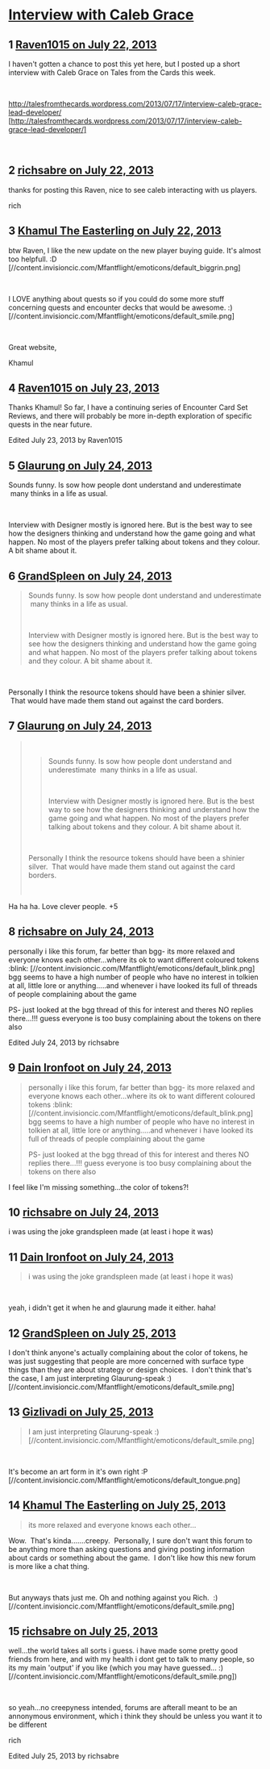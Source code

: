 # [Interview with Caleb Grace](https://community.fantasyflightgames.com/topic/86792-interview-with-caleb-grace/)

## 1 [Raven1015 on July 22, 2013](https://community.fantasyflightgames.com/topic/86792-interview-with-caleb-grace/?do=findComment&comment=818747)

I haven't gotten a chance to post this yet here, but I posted up a short interview with Caleb Grace on Tales from the Cards this week. 

 

http://talesfromthecards.wordpress.com/2013/07/17/interview-caleb-grace-lead-developer/ [http://talesfromthecards.wordpress.com/2013/07/17/interview-caleb-grace-lead-developer/]

 

## 2 [richsabre on July 22, 2013](https://community.fantasyflightgames.com/topic/86792-interview-with-caleb-grace/?do=findComment&comment=818926)

thanks for posting this Raven, nice to see caleb interacting with us players.

rich

## 3 [Khamul The Easterling on July 22, 2013](https://community.fantasyflightgames.com/topic/86792-interview-with-caleb-grace/?do=findComment&comment=819090)

btw Raven, I like the new update on the new player buying guide. It's almost too helpfull. :D [//content.invisioncic.com/Mfantflight/emoticons/default_biggrin.png] 

 

I LOVE anything about quests so if you could do some more stuff concerning quests and encounter decks that would be awesome. :) [//content.invisioncic.com/Mfantflight/emoticons/default_smile.png]

 

Great website,

Khamul 

## 4 [Raven1015 on July 23, 2013](https://community.fantasyflightgames.com/topic/86792-interview-with-caleb-grace/?do=findComment&comment=819647)

Thanks Khamul! So far, I have a continuing series of Encounter Card Set Reviews, and there will probably be more in-depth exploration of specific quests in the near future.

Edited July 23, 2013 by Raven1015

## 5 [Glaurung on July 24, 2013](https://community.fantasyflightgames.com/topic/86792-interview-with-caleb-grace/?do=findComment&comment=820636)

Sounds funny. Is sow how people dont understand and underestimate  many thinks in a life as usual. 

 

Interview with Designer mostly is ignored here. But is the best way to see how the designers thinking and understand how the game going and what happen. No most of the players prefer talking about tokens and they colour. A bit shame about it. 

## 6 [GrandSpleen on July 24, 2013](https://community.fantasyflightgames.com/topic/86792-interview-with-caleb-grace/?do=findComment&comment=820640)

> Sounds funny. Is sow how people dont understand and underestimate  many thinks in a life as usual. 
> 
>  
> 
> Interview with Designer mostly is ignored here. But is the best way to see how the designers thinking and understand how the game going and what happen. No most of the players prefer talking about tokens and they colour. A bit shame about it. 

 

Personally I think the resource tokens should have been a shinier silver.  That would have made them stand out against the card borders.

## 7 [Glaurung on July 24, 2013](https://community.fantasyflightgames.com/topic/86792-interview-with-caleb-grace/?do=findComment&comment=820704)

>  
> 
> > Sounds funny. Is sow how people dont understand and underestimate  many thinks in a life as usual. 
> > 
> >  
> > 
> > Interview with Designer mostly is ignored here. But is the best way to see how the designers thinking and understand how the game going and what happen. No most of the players prefer talking about tokens and they colour. A bit shame about it. 
> 
>  
> 
> Personally I think the resource tokens should have been a shinier silver.  That would have made them stand out against the card borders.
> 
>  

Ha ha ha. Love clever people. +5

## 8 [richsabre on July 24, 2013](https://community.fantasyflightgames.com/topic/86792-interview-with-caleb-grace/?do=findComment&comment=820717)

personally i like this forum, far better than bgg- its more relaxed and everyone knows each other...where its ok to want different coloured tokens :blink: [//content.invisioncic.com/Mfantflight/emoticons/default_blink.png] bgg seems to have a high number of people who have no interest in tolkien at all, little lore or anything.....and whenever i have looked its full of threads of people complaining about the game

PS- just looked at the bgg thread of this for interest and theres NO replies there...!!! guess everyone is too busy complaining about the tokens on there also

Edited July 24, 2013 by richsabre

## 9 [Dain Ironfoot on July 24, 2013](https://community.fantasyflightgames.com/topic/86792-interview-with-caleb-grace/?do=findComment&comment=820727)

> personally i like this forum, far better than bgg- its more relaxed and everyone knows each other...where its ok to want different coloured tokens :blink: [//content.invisioncic.com/Mfantflight/emoticons/default_blink.png] bgg seems to have a high number of people who have no interest in tolkien at all, little lore or anything.....and whenever i have looked its full of threads of people complaining about the game
> 
> PS- just looked at the bgg thread of this for interest and theres NO replies there...!!! guess everyone is too busy complaining about the tokens on there also

I feel like I'm missing something...the color of tokens?!

## 10 [richsabre on July 24, 2013](https://community.fantasyflightgames.com/topic/86792-interview-with-caleb-grace/?do=findComment&comment=820749)

i was using the joke grandspleen made (at least i hope it was)

## 11 [Dain Ironfoot on July 24, 2013](https://community.fantasyflightgames.com/topic/86792-interview-with-caleb-grace/?do=findComment&comment=820754)

> i was using the joke grandspleen made (at least i hope it was)

 

yeah, i didn't get it when he and glaurung made it either. haha!

## 12 [GrandSpleen on July 25, 2013](https://community.fantasyflightgames.com/topic/86792-interview-with-caleb-grace/?do=findComment&comment=821093)

I don't think anyone's actually complaining about the color of tokens, he was just suggesting that people are more concerned with surface type things than they are about strategy or design choices.  I don't think that's the case, I am just interpreting Glaurung-speak :) [//content.invisioncic.com/Mfantflight/emoticons/default_smile.png]

## 13 [Gizlivadi on July 25, 2013](https://community.fantasyflightgames.com/topic/86792-interview-with-caleb-grace/?do=findComment&comment=821097)

> I am just interpreting Glaurung-speak :) [//content.invisioncic.com/Mfantflight/emoticons/default_smile.png]

 

It's become an art form in it's own right :P [//content.invisioncic.com/Mfantflight/emoticons/default_tongue.png]

## 14 [Khamul The Easterling on July 25, 2013](https://community.fantasyflightgames.com/topic/86792-interview-with-caleb-grace/?do=findComment&comment=821246)

> its more relaxed and everyone knows each other...

Wow.  That's kinda.......creepy.  Personally, I sure don't want this forum to be anything more than asking questions and giving posting information about cards or something about the game.  I don't like how this new forum is more like a chat thing.  

 

But anyways thats just me. Oh and nothing against you Rich.  :) [//content.invisioncic.com/Mfantflight/emoticons/default_smile.png]

## 15 [richsabre on July 25, 2013](https://community.fantasyflightgames.com/topic/86792-interview-with-caleb-grace/?do=findComment&comment=821613)

well...the world takes all sorts i guess. i have made some pretty good friends from here, and with my health i dont get to talk to many people, so its my main 'output' if you like (which you may have guessed... :) [//content.invisioncic.com/Mfantflight/emoticons/default_smile.png])

 

so yeah...no creepyness intended, forums are afterall meant to be an annonymous environment, which i think they should be unless you want it to be different

rich

Edited July 25, 2013 by richsabre

